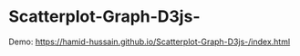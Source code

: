 # Scatterplot-Graph-D3js-

Demo: https://hamid-hussain.github.io/Scatterplot-Graph-D3js-/index.html
